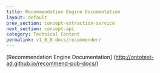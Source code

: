 ```yaml
---
title: Recommendation Engine Documentation
layout: default
prev_section: concept-extraction-service
next_section: concept-api
category: Technical Content
permalink: v1_0_0-docs/recommender/
---
```


[Recommendation Engine Documentation] (http://ontotext-ad.github.io/recommend-pub-docs/)

